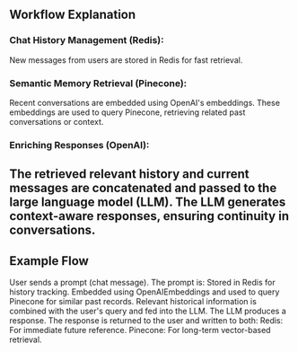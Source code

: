 ## Workflow Explanation
### Chat History Management (Redis):

New messages from users are stored in Redis for fast retrieval.
### Semantic Memory Retrieval (Pinecone):

Recent conversations are embedded using OpenAI's embeddings.
These embeddings are used to query Pinecone, retrieving related past conversations or context.
### Enriching Responses (OpenAI):

The retrieved relevant history and current messages are concatenated and passed to the large language model (LLM).
The LLM generates context-aware responses, ensuring continuity in conversations.
---

## Example Flow
User sends a prompt (chat message).
The prompt is:
Stored in Redis for history tracking.
Embedded using OpenAIEmbeddings and used to query Pinecone for similar past records.
Relevant historical information is combined with the user's query and fed into the LLM.
The LLM produces a response.
The response is returned to the user and written to both:
Redis: For immediate future reference.
Pinecone: For long-term vector-based retrieval.
